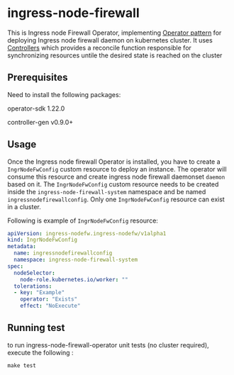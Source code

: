 # ingress-node-firewall
This is Ingress node Firewall Operator, implementing [Operator pattern](https://kubernetes.io/docs/concepts/extend-kubernetes/operator/) for deploying Ingress node firewall daemon on kubernetes cluster.
It uses [Controllers](https://kubernetes.io/docs/concepts/architecture/controller/) 
which provides a reconcile function responsible for synchronizing resources untile the desired state is reached on the cluster 

## Prerequisites
Need to install the following packages:

operator-sdk 1.22.0

controller-gen v0.9.0+

## Usage
Once the Ingress node firewall Operator is installed, you have to create a `IngrNodeFwConfig` custom resource to deploy an instance. The operator will consume this resource and create ingress node firewall daemonset `daemon` based on it. The `IngrNodeFwConfig` custom resource needs to be created inside the `ingress-node-firewall-system` namespace and be named `ingressnodefirewallconfig`. Only one `IngrNodeFwConfig` resource can exist in a cluster.

Following is example of `IngrNodeFwConfig` resource:
```yaml
apiVersion: ingress-nodefw.ingress-nodefw/v1alpha1
kind: IngrNodeFwConfig
metadata:
  name: ingressnodefirewallconfig
  namespace: ingress-node-firewall-system
spec:
  nodeSelector:
    node-role.kubernetes.io/worker: ""
  tolerations:
  - key: "Example"
    operator: "Exists"
    effect: "NoExecute"

```
## Running test
to run ingress-node-firewall-operator unit tests (no cluster required), execute the following :
```shell
make test
```